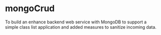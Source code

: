 # mongoCrud
To build an enhance backend web service with MongoDB to support a simple class list application and added measures to sanitize incoming data.

